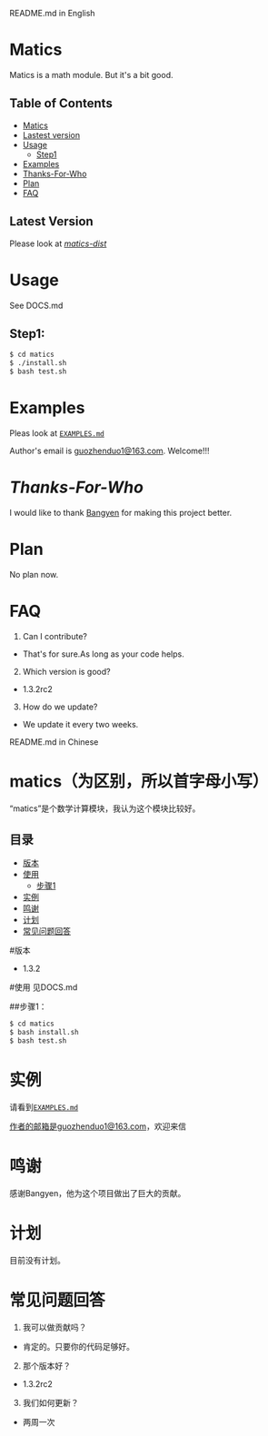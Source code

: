 README.md in English
# Matics
Matics is a math module.  But it's a bit good.

## Table of Contents
- [Matics](#Matics)
- [Lastest version](#Lastest-version)
- [Usage](#Usage)
  - [Step1](##Step1)
- [Examples](#Examples)
- [Thanks-For-Who](#Thanks-For-Who)
- [Plan](#Plan)
- [FAQ](#FAQ)

## Latest Version
Please look at [*matics-dist*](http://github.com/guozhenduo/matics-dist)



# Usage
See DOCS.md

## Step1:
```bash
$ cd matics
$ ./install.sh
$ bash test.sh
```

# Examples
Pleas look at [`EXAMPLES.md`](https://github.com/guozhenduo/matics/blob/master/EXAMPLES.md)

Author's email is [guozhenduo1@163.com](mailto:guozhenduo1@163.com). Welcome!!!

# *Thanks-For-Who*
I would like to thank [Bangyen](https://github.com/bangyen) for making this project better.
# Plan
No plan now.
# **FAQ**

1. Can I contribute?

 - That's for sure.As long as your code helps.

2. Which version is good?

 - 1.3.2rc2

3. How do we update?

 - We update it every two weeks.


README.md in Chinese

# matics（为区别，所以首字母小写）
“matics”是个数学计算模块，我认为这个模块比较好。

## 目录
- [版本](#版本)
- [使用](#使用)
  - [步骤1](##步骤1)
- [实例](#实例)
- [鸣谢](#鸣谢)
- [计划](#计划)
- [常见问题回答](#常见问题回答)

#版本
 - 1.3.2



#使用
见DOCS.md

 ##步骤1：
```bash
$ cd matics
$ bash install.sh
$ bash test.sh
```

 # 实例
请看到[`EXAMPLES.md`](https://github.com/guozhenduo/matics/blob/master/EXAMPLES.md)


作者的邮箱是guozhenduo1@163.com，欢迎来信

# 鸣谢
感谢Bangyen，他为这个项目做出了巨大的贡献。

# 计划
目前没有计划。

# 常见问题回答

1. 我可以做贡献吗？

 - 肯定的。只要你的代码足够好。

2. 那个版本好？

 - 1.3.2rc2

3. 我们如何更新？

 - 两周一次
